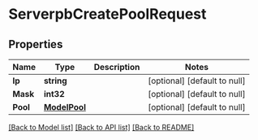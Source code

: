 # ServerpbCreatePoolRequest

## Properties
Name | Type | Description | Notes
------------ | ------------- | ------------- | -------------
**Ip** | **string** |  | [optional] [default to null]
**Mask** | **int32** |  | [optional] [default to null]
**Pool** | [**ModelPool**](modelPool.md) |  | [optional] [default to null]

[[Back to Model list]](../README.md#documentation-for-models) [[Back to API list]](../README.md#documentation-for-api-endpoints) [[Back to README]](../README.md)


